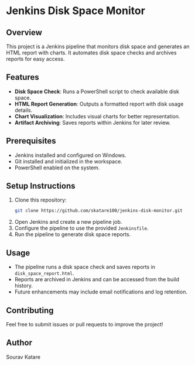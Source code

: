 # Jenkins Disk Space Monitor

## Overview
This project is a Jenkins pipeline that monitors disk space and generates an HTML report with charts. It automates disk space checks and archives reports for easy access.

## Features
- **Disk Space Check**: Runs a PowerShell script to check available disk space.
- **HTML Report Generation**: Outputs a formatted report with disk usage details.
- **Chart Visualization**: Includes visual charts for better representation.
- **Artifact Archiving**: Saves reports within Jenkins for later review.

## Prerequisites
- Jenkins installed and configured on Windows.
- Git installed and initialized in the workspace.
- PowerShell enabled on the system.

## Setup Instructions
1. Clone this repository:
   ```sh
   git clone https://github.com/skatare100/jenkins-disk-monitor.git
   ```
2. Open Jenkins and create a new pipeline job.
3. Configure the pipeline to use the provided `Jenkinsfile`.
4. Run the pipeline to generate disk space reports.

## Usage
- The pipeline runs a disk space check and saves reports in `disk_space_report.html`.
- Reports are archived in Jenkins and can be accessed from the build history.
- Future enhancements may include email notifications and log retention.

## Contributing
Feel free to submit issues or pull requests to improve the project!

## Author
Sourav Katare
